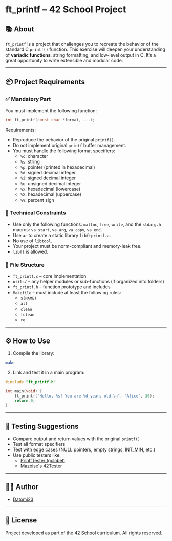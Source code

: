 # ft_printf – 42 School Project

## 📚 About

`ft_printf` is a project that challenges you to recreate the behavior of the standard C `printf()` function. This exercise will deepen your understanding of **variadic functions**, string formatting, and low-level output in C. It’s a great opportunity to write extensible and modular code.

---

## 📦 Project Requirements

### ✅ Mandatory Part

You must implement the following function:

```c
int ft_printf(const char *format, ...);
```

Requirements:
- Reproduce the behavior of the original `printf()`.
- Do not implement original `printf` buffer management.
- You must handle the following format specifiers:
  - `%c`: character
  - `%s`: string
  - `%p`: pointer (printed in hexadecimal)
  - `%d`: signed decimal integer
  - `%i`: signed decimal integer
  - `%u`: unsigned decimal integer
  - `%x`: hexadecimal (lowercase)
  - `%X`: hexadecimal (uppercase)
  - `%%`: percent sign

### 🔹 Technical Constraints
- Use only the following functions: `malloc`, `free`, `write`, and the `stdarg.h` macros: `va_start`, `va_arg`, `va_copy`, `va_end`.
- Use `ar` to create a static library `libftprintf.a`.
- No use of `libtool`.
- Your project must be norm-compliant and memory-leak free.
- `libft` is allowed.

### 📁 File Structure
- `ft_printf.c` – core implementation
- `utils/` – any helper modules or sub-functions (if organized into folders)
- `ft_printf.h` – function prototype and includes
- `Makefile` – must include at least the following rules:
  - `$(NAME)`
  - `all`
  - `clean`
  - `fclean`
  - `re`

---

## ⚙️ How to Use

1. Compile the library:
```bash
make
```

2. Link and test it in a main program:
```c
#include "ft_printf.h"

int main(void) {
    ft_printf("Hello, %s! You are %d years old.\n", "Alice", 30);
    return 0;
}
```

---

## 🧪 Testing Suggestions

- Compare output and return values with the original `printf()`
- Test all format specifiers
- Test with edge cases (NULL pointers, empty strings, INT_MIN, etc.)
- Use public testers like:
  - [PrintfTester (gclabel)](https://github.com/gclabel/printf-tester)
  - [Mazoise's 42Tester](https://github.com/Mazoise/42TESTERS-CONSTITUTION)

---

## 👨‍💻 Author

- [Datomi23](https://github.com/Datomi23)

---

## 📝 License

Project developed as part of the [42 School](https://42.fr/) curriculum. All rights reserved.

